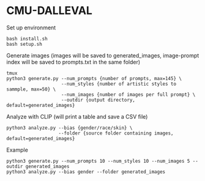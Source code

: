 # CMU-DALLEVAL

Set up environment
```
bash install.sh
bash setup.sh
```

Generate images (images will be saved to generated_images, image-prompt index will be saved to prompts.txt in the same folder)
```
tmux
python3 generate.py --num_prompts {number of prompts, max=145} \
                    --num_styles {number of artistic styles to sammple, max=50} \
                    --num_images {number of images per full prompt} \
                    --outdir {output directory, default=generated_images} 
```

Analyze with CLIP (will print a table and save a CSV file)
```
python3 analyze.py --bias {gender/race/skin} \
                   --folder {source folder containing images, default=generated_images}
```

Example
```
python3 generate.py --num_prompts 10 --num_styles 10 --num_images 5 --outdir generated_images
python3 analyze.py --bias gender --folder generated_images
```
